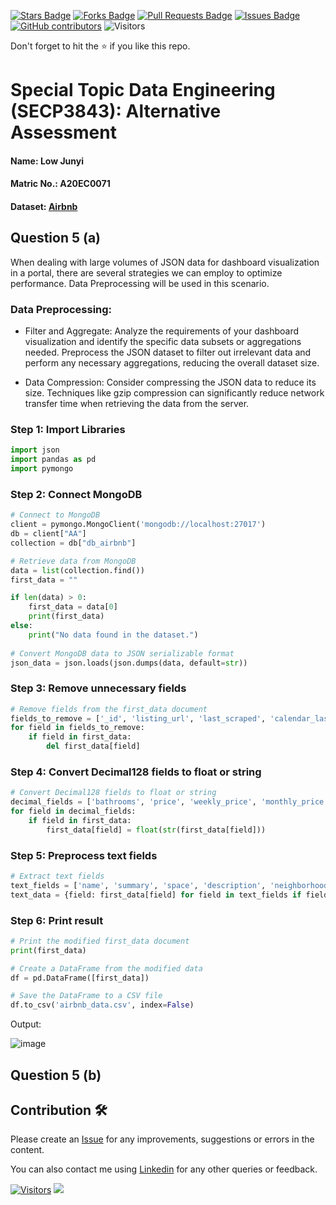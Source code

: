 <a href="https://github.com/drshahizan/SECP3843/stargazers"><img src="https://img.shields.io/github/stars/drshahizan/SECP3843" alt="Stars Badge"/></a>
<a href="https://github.com/drshahizan/SECP3843/network/members"><img src="https://img.shields.io/github/forks/drshahizan/SECP3843" alt="Forks Badge"/></a>
<a href="https://github.com/drshahizan/SECP3843/pulls"><img src="https://img.shields.io/github/issues-pr/drshahizan/SECP3843" alt="Pull Requests Badge"/></a>
<a href="https://github.com/drshahizan/SECP3843/issues"><img src="https://img.shields.io/github/issues/drshahizan/SECP3843" alt="Issues Badge"/></a>
<a href="https://github.com/drshahizan/SECP3843/graphs/contributors"><img alt="GitHub contributors" src="https://img.shields.io/github/contributors/drshahizan/SECP3843?color=2b9348"></a>
![Visitors](https://api.visitorbadge.io/api/visitors?path=https%3A%2F%2Fgithub.com%2Fdrshahizan%2FSECP3843&labelColor=%23d9e3f0&countColor=%23697689&style=flat)


Don't forget to hit the :star: if you like this repo.

# Special Topic Data Engineering (SECP3843): Alternative Assessment

#### Name: Low Junyi
#### Matric No.: A20EC0071
#### Dataset: [Airbnb](https://github.com/drshahizan/dataset/tree/main/mongodb/05-airbnb)

## Question 5 (a)
When dealing with large volumes of JSON data for dashboard visualization in a portal, there are several strategies we can employ to optimize performance. Data Preprocessing will be used in this scenario.

### Data Preprocessing:
- Filter and Aggregate: Analyze the requirements of your dashboard visualization and identify the specific data subsets or aggregations needed. Preprocess the JSON dataset to filter out irrelevant data and perform any necessary aggregations, reducing the overall dataset size.

- Data Compression: Consider compressing the JSON data to reduce its size. Techniques like gzip compression can significantly reduce network transfer time when retrieving the data from the server.

### Step 1:  Import Libraries
```python
import json
import pandas as pd
import pymongo
```

### Step 2:  Connect MongoDB
```python
# Connect to MongoDB
client = pymongo.MongoClient('mongodb://localhost:27017')
db = client["AA"]
collection = db["db_airbnb"]

# Retrieve data from MongoDB
data = list(collection.find())
first_data = ""

if len(data) > 0:
    first_data = data[0]
    print(first_data)
else:
    print("No data found in the dataset.")
    
# Convert MongoDB data to JSON serializable format
json_data = json.loads(json.dumps(data, default=str))
```

### Step 3: Remove unnecessary fields
```python
# Remove fields from the first_data document
fields_to_remove = ['_id', 'listing_url', 'last_scraped', 'calendar_last_scraped', 'amenities', 'images', 'host', 'address', 'availability', 'review_scores', 'reviews']
for field in fields_to_remove:
    if field in first_data:
        del first_data[field]
```

### Step 4: Convert Decimal128 fields to float or string
```python
# Convert Decimal128 fields to float or string
decimal_fields = ['bathrooms', 'price', 'weekly_price', 'monthly_price', 'cleaning_fee', 'extra_people']
for field in decimal_fields:
    if field in first_data:
        first_data[field] = float(str(first_data[field]))
```

### Step 5: Preprocess text fields
```python
# Extract text fields
text_fields = ['name', 'summary', 'space', 'description', 'neighborhood']
text_data = {field: first_data[field] for field in text_fields if field in first_data}
```

### Step 6: Print result
```python
# Print the modified first_data document
print(first_data)

# Create a DataFrame from the modified data
df = pd.DataFrame([first_data])

# Save the DataFrame to a CSV file
df.to_csv('airbnb_data.csv', index=False)
```
Output:



![image](https://github.com/drshahizan/SECP3843/assets/120614501/7140a994-6eb2-43cb-8d11-d5c8d5087276)




## Question 5 (b)


## Contribution 🛠️
Please create an [Issue](https://github.com/drshahizan/special-topic-data-engineering/issues) for any improvements, suggestions or errors in the content.

You can also contact me using [Linkedin](https://www.linkedin.com/in/drshahizan/) for any other queries or feedback.

[![Visitors](https://api.visitorbadge.io/api/visitors?path=https%3A%2F%2Fgithub.com%2Fdrshahizan&labelColor=%23697689&countColor=%23555555&style=plastic)](https://visitorbadge.io/status?path=https%3A%2F%2Fgithub.com%2Fdrshahizan)
![](https://hit.yhype.me/github/profile?user_id=81284918)




